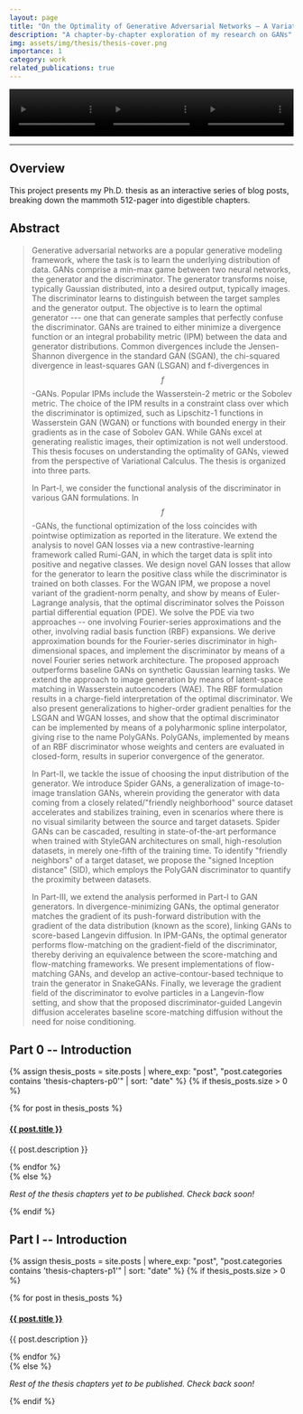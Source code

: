 ```yaml
---
layout: page
title: "On the Optimality of Generative Adversarial Networks — A Variational Perspective"
description: "A chapter-by-chapter exploration of my research on GANs"
img: assets/img/thesis/thesis-cover.png
importance: 1
category: work
related_publications: true
---
```


<div class="video-banner" style="display: flex; width: 100%; margin: 0; padding: 0; overflow: hidden;">
  <video style="width: 33.333%; height: auto; object-fit: cover; margin: 0; padding: 0; display: block;" autoplay loop muted playsinline>
    <source src="{{ '/assets/video/FFHQ.mp4' | relative_url }}" type="video/mp4">
  </video>
  <video style="width: 33.333%; height: auto; object-fit: cover; margin: 0; padding: 0; display: block;" autoplay loop muted playsinline>
    <source src="{{ '/assets/video/UkiFaces.mp4' | relative_url }}" type="video/mp4">
  </video>
  <video style="width: 33.334%; height: auto; object-fit: cover; margin: 0; padding: 0; display: block;" autoplay loop muted playsinline>
    <source src="{{ '/assets/video/MetFaces.mp4' | relative_url }}" type="video/mp4">
  </video>
</div>

---

## Overview

This project presents my Ph.D. thesis as an interactive series of blog posts, breaking down the mammoth 512-pager into digestible chapters.



## Abstract

> Generative adversarial networks are a popular generative modeling framework, where the task is to learn the underlying distribution of data. GANs comprise a min-max game between two neural networks, the generator and the discriminator. The generator transforms noise, typically Gaussian distributed, into a desired output, typically images. The discriminator learns to distinguish between the target samples and the generator output. The objective is to learn the optimal generator --- one that can generate samples that perfectly confuse the discriminator. GANs are trained to either minimize a divergence function or an integral probability metric (IPM) between the data and generator distributions. Common divergences include the Jensen-Shannon divergence in the standard GAN (SGAN), the chi-squared divergence in least-squares GAN (LSGAN) and f-divergences in $$f$$-GANs. Popular IPMs include the Wasserstein-2 metric or the Sobolev metric. The choice of the IPM results in a constraint class over which the discriminator is optimized, such as Lipschitz-1 functions in Wasserstein GAN (WGAN) or functions with bounded energy in their gradients as in the case of Sobolev GAN. While GANs excel at generating realistic images, their optimization is not well understood. This thesis focuses on understanding the optimality of GANs, viewed from the perspective of Variational Calculus. The thesis is organized into three parts.
>
> In Part-I, we consider the functional analysis of the discriminator in various GAN formulations. In $$f$$-GANs, the functional optimization of the loss coincides with pointwise optimization as reported in the literature. We extend the analysis to novel GAN losses via a new contrastive-learning framework called Rumi-GAN, in which the target data is split into positive and negative classes. We design novel GAN losses that allow for the generator to learn the positive class while the discriminator is trained on both classes. For the WGAN IPM, we propose a novel variant of the gradient-norm penalty, and show by means of Euler-Lagrange analysis, that the optimal discriminator solves the Poisson partial differential equation (PDE). We solve the PDE via two approaches -- one involving Fourier-series approximations and the other, involving radial basis function (RBF) expansions. We derive approximation bounds for the Fourier-series discriminator in high-dimensional spaces, and implement the discriminator by means of a novel Fourier series network architecture. The proposed approach outperforms baseline GANs on synthetic Gaussian learning tasks. We extend the approach to image generation by means of latent-space matching in Wasserstein autoencoders (WAE). The RBF formulation results in a charge-field interpretation of the optimal discriminator. We also present generalizations to higher-order gradient penalties for the LSGAN and WGAN losses, and show that the optimal discriminator can be implemented by means of a polyharmonic spline interpolator, giving rise to the name PolyGANs. PolyGANs, implemented by means of an RBF discriminator whose weights and centers are evaluated in closed-form, results in superior convergence of the generator.
>
> In Part-II, we tackle the issue of choosing the input distribution of the generator. We introduce Spider GANs, a generalization of image-to-image translation GANs, wherein providing the generator with data coming from a closely related/"friendly neighborhood" source dataset accelerates and stabilizes training, even in scenarios where there is no visual similarity between the source and target datasets. Spider GANs can be cascaded, resulting in state-of-the-art performance when trained with StyleGAN architectures on small, high-resolution datasets, in merely one-fifth of the training time. To identify "friendly neighbors" of a target dataset, we propose the "signed Inception distance" (SID), which employs the PolyGAN discriminator to quantify the proximity between datasets.
>
> In Part-III, we extend the analysis performed in Part-I to GAN generators. In divergence-minimizing GANs, the optimal generator matches the gradient of its push-forward distribution with the gradient of the data distribution (known as the score), linking GANs to score-based Langevin diffusion. In IPM-GANs, the optimal generator performs flow-matching on the gradient-field of the discriminator, thereby deriving an equivalence between the score-matching and flow-matching frameworks. We present implementations of flow-matching GANs, and develop an active-contour-based technique to train the generator in SnakeGANs. Finally, we leverage the gradient field of the discriminator to evolve particles in a Langevin-flow setting, and show that the proposed discriminator-guided Langevin diffusion accelerates baseline score-matching diffusion without the need for noise conditioning.

## Part 0 -- Introduction

{% assign thesis_posts = site.posts | where_exp: "post", "post.categories contains 'thesis-chapters-p0'" | sort: "date" %}
{% if thesis_posts.size > 0 %}
<div class="publications">
{% for post in thesis_posts %}
  <div class="row">
    <div class="col-sm-12">
      <h4><a href="{{ post.url | relative_url }}">{{ post.title }}</a></h4>
      <p>{{ post.description }}</p>
    </div>
  </div>
{% endfor %}
</div>
{% else %}
<p><em>Rest of the thesis chapters yet to be published. Check back soon!</em></p>
{% endif %}

## Part I -- Introduction

{% assign thesis_posts = site.posts | where_exp: "post", "post.categories contains 'thesis-chapters-p1'" | sort: "date" %}
{% if thesis_posts.size > 0 %}
<div class="publications">
{% for post in thesis_posts %}
  <div class="row">
    <div class="col-sm-12">
      <h4><a href="{{ post.url | relative_url }}">{{ post.title }}</a></h4>
      <p>{{ post.description }}</p>
    </div>
  </div>
{% endfor %}
</div>
{% else %}
<p><em>Rest of the thesis chapters yet to be published. Check back soon!</em></p>
{% endif %}


<!-- <p class="post-meta">{{ post.date | date: '%B %d, %Y' }}</p> -->